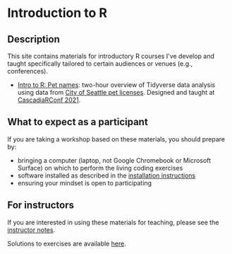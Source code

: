 # Introduction to R

## Description

This site contains materials for introductory R courses I've develop and taught specifically tailored to certain audiences or venues (e.g., conferences). 

- [Intro to R: Pet names](intro_pet_names.md): two-hour overview of Tidyverse data analysis using data from [City of Seattle pet licenses](https://data.seattle.gov/Community/Seattle-Pet-Licenses/jguv-t9rb). Designed and taught at [CascadiaRConf 2021](https://cascadiarconf.org).

## What to expect as a participant

If you are taking a workshop based on these materials,
you should prepare by:

- bringing a computer (laptop, not Google Chromebook or Microsoft Surface) on which to perform the living coding exercises
- software installed as described in the [installation instructions](software.md)
- ensuring your mindset is open to participating

## For instructors

If you are interested in using these materials for teaching,
please see the [instructor notes](instructors.md).

Solutions to exercises are available [here](solutions/).
